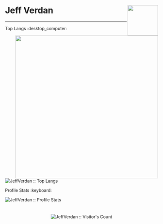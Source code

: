 # Jeff Verdan <img align="right" src="https://media2.giphy.com/media/SqeaJvuHTby1fW2wdL/giphy.gif?cid=790b76113544bfb9c477b76f2984738457402d082254af99&rid=giphy.gif&ct=s" width="100"/>
---

<img align="right" src="https://media0.giphy.com/media/ksE9feSa2b4V2GYwY4/giphy.gif?cid=790b761139a55103ab94d65249aae2423ea8f7ac36b31178&rid=giphy.gif&ct=ts" width="470"/>

<p align="">Top Langs :desktop_computer:</p>
<img src="https://github-readme-stats.vercel.app/api/top-langs/?username=jeffverdan&theme=tokyonight&layout=compact" alt="JeffVerdan :: Top Langs"  />

<p align="">Profile Stats :keyboard:</p>
<img src="https://github-readme-stats.vercel.app/api?username=jeffverdan&show_icons=true&theme=tokyonight" alt="JeffVerdan :: Profile Stats" />

#
<p align="center"><img src="https://profile-counter.glitch.me/jeffverdan/count.svg" alt="JeffVerdan :: Visitor's Count" /></p>
